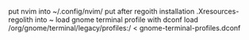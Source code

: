 put nvim into ~/.config/nvim/
put after regoith installation
.Xresources-regolith into ~
load gnome terminal profile with 
dconf load /org/gnome/terminal/legacy/profiles:/ < gnome-terminal-profiles.dconf

